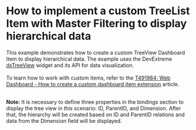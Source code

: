 # How to implement a custom TreeList Item with Master Filtering to display hierarchical data


This example demonstrates how to create a custom TreeView Dashboard Item to display hierarchical data. The example uses the DevExtreme <a href="https://js.devexpress.com/Documentation/ApiReference/UI_Widgets/dxTreeView/">dxTreeView</a> widget and its API for data visualization.<br><br>To learn how to work with custom items, refer to the <a href="https://www.devexpress.com/Support/Center/p/T491984">T491984: Web Dashboard - How to create a custom dashboard item extension</a> article.<br><br>
<p><strong>Note:</strong> It is necessary to define three properties in the bindings section to display the tree view in this scenario: ID, ParentID, and Dimension. After that, the hierarchy will be created based on ID and ParentID relations and data from the Dimension field will be displayed.</p>

<br/>


